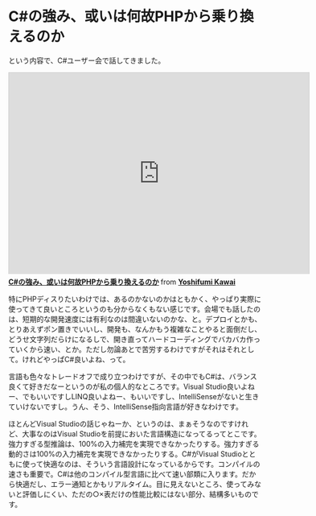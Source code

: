 # C#の強み、或いは何故PHPから乗り換えるのか

という内容で、C#ユーザー会で話してきました。

<iframe src="http://www.slideshare.net/slideshow/embed_code/22979400" width="597" height="400" frameborder="0" marginwidth="0" marginheight="0" scrolling="no" style="border:1px solid #CCC;border-width:1px 1px 0;margin-bottom:5px" allowfullscreen webkitallowfullscreen mozallowfullscreen> </iframe> <div style="margin-bottom:5px"> <strong> <a href="http://www.slideshare.net/neuecc/c-22979400" title="C#の強み、或いは何故PHPから乗り換えるのか" target="_blank">C#の強み、或いは何故PHPから乗り換えるのか</a> </strong> from <strong><a href="http://www.slideshare.net/neuecc" target="_blank">Yoshifumi Kawai</a></strong> </div>

特にPHPディスりたいわけでは、あるのかないのかはともかく、やっぱり実際に使ってきて良いところというのも分からなくもない感じです。会場でも話したのは、短期的な開発速度には有利なのは間違いないのかな、と。デプロイとかも、とりあえずポン置きでいいし、開発も、なんかもう複雑なことやると面倒だし、どうせ文字列だらけになるしで、開き直ってハードコーディングでバカバカ作っていくから速い、とか。ただし勿論あとで苦労するわけですがそれはそれとして。けれどやっぱC#良いよね、って。

言語も色々なトレードオフで成り立つわけですが、その中でもC#は、バランス良くて好きだなーというのが私の個人的なところです。Visual Studio良いよねー、でもいいですしLINQ良いよねー、もいいですし、IntelliSenseがないと生きていけないですし。うん、そう、IntelliSense指向言語が好きなわけです。

ほとんどVisual Studioの話じゃねーか、というのは、まぁそうなのですけれど、大事なのはVisual Studioを前提においた言語構造になってるってとこです。強力すぎる型推論は、100%の入力補完を実現できなかったりする。強力すぎる動的さは100%の入力補完を実現できなかったりする。C#がVisual Studioとともに使って快適なのは、そういう言語設計になっているからです。コンパイルの速さも重要で。C#は他のコンパイル型言語に比べて速い部類に入ります。だから快適だし、エラー通知とかもリアルタイム。目に見えないところ、使ってみないと評価しにくい、ただの○×表だけの性能比較にはない部分、結構多いものです。